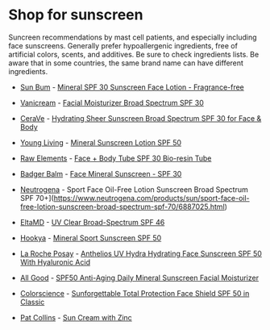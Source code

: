 <!--
source: jph
tags: shop
-->

# Shop for sunscreen

Suncreen recommendations by mast cell patients, and especially including face sunscreens. Generally prefer hypoallergenic ingredients, free of artificial colors, scents, and additives. Be sure to check ingredients lists. Be aware that in some countries, the same brand name can have different ingredients.

* [Sun Bum](https://www.sunbum.com/) - [Mineral SPF 30 Sunscreen Face Lotion - Fragrance-free](https://www.sunbum.com/products/mineral-spf-30-sunscreen-face-lotion)

* [Vanicream](https://www.vanicream.com/) - [Facial Moisturizer Broad Spectrum SPF 30](https://www.vanicream.com/product/facial-moisturizer-with-spf)

* [CeraVe](https://www.cerave.com/) - [Hydrating Sheer Sunscreen Broad Spectrum SPF 30 for Face & Body](https://www.cerave.com/sunscreen/hydrating-sheer-sunscreen-broad-spectrum-spf-30-for-face-and-body)

* [Young Living](https://www.youngliving.com/) - [Mineral Sunscreen Lotion SPF 50](https://www.youngliving.com/us/en/product/mineral-sunscreen-lotion-spf-50)

* [Raw Elements](https://www.rawelementsusa.com/) - [Face + Body Tube SPF 30 Bio-resin Tube](https://www.rawelementsusa.com/products/face-body-30-tube)

* [Badger Balm](https://www.badgerbalm.com/) - [Face Mineral Sunscreen - SPF 30](https://www.badgerbalm.com/products/face-mineral-sunscreen-spf-30)

* [Neutrogena](https://www.neutrogena.com/) - Sport Face Oil-Free Lotion Sunscreen Broad Spectrum SPF 70+](https://www.neutrogena.com/products/sun/sport-face-oil-free-lotion-sunscreen-broad-spectrum-spf-70/6887025.html)

* [EltaMD](https://eltamd.com/) - [UV Clear Broad-Spectrum SPF 46](https://eltamd.com/collections/face-sunscreen/products/uv-clear-broad-spectrum-spf-46)

* [Hookya](https://hookyaproducts.com/) - [Mineral Sport Sunscreen SPF 50](https://hookyaproducts.com/shop/mineral-sport-sunscreen-spf-50-two-pack/)

* [La Roche Posay](https://www.laroche-posay.us/) - [Anthelios UV Hydra Hydrating Face Sunscreen SPF 50 With Hyaluronic Acid](https://www.laroche-posay.us/our-products/sun/face-sunscreen/anthelios-uv-hydra-hydrating-face-sunscreen-spf-50-with-hyaluronic-acid-3606000613126.html)

* [All Good](https://allgoodbodycare.com/) - [SPF50 Anti-Aging Daily Mineral Sunscreen Facial Moisturizer](https://allgoodbodycare.com/shop/sun/face/spf50-anti-aging-daily-mineral-sunscreen-facial-moisturizer-1-oz/)

* [Colorscience](https://colorescienceuk.com/) - [Sunforgettable Total Protection Face Shield SPF 50 in Classic](https://colorescienceuk.com/collections/fragrance-free-sunscreen/products/sunforgettable-total-protection-face-shield-spf-50)

* [Pat Collins](https://patcollins.com.au/) - [Sun Cream with Zinc](https://patcollins.com.au/Shop/All/Sun-Cream-with-Zinc.html)
